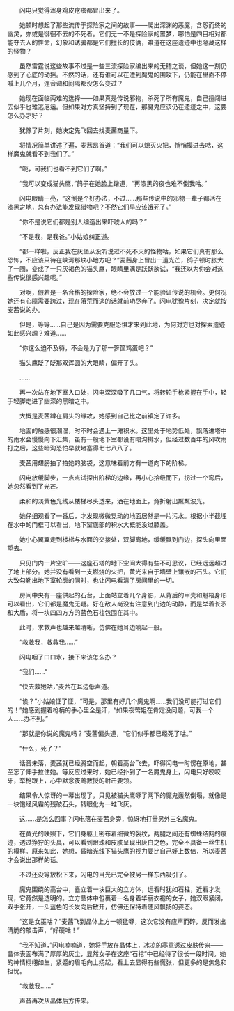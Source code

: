 　　闪电只觉得浑身鸡皮疙瘩都冒出来了。

　　她顿时想起了那些流传于探险家之间的故事——爬出深渊的恶魔，含怨而终的幽灵，亦或是徘徊不去的不死者。它们无一不是探险家的噩梦，哪怕是四目相对都能夺去人的性命，幻象和诱骗都是它们擅长的伎俩，难道在这座遗迹中也隐藏这样的怪物？

　　虽然雷霆说这些故事不过是一些三流探险家编出来的无稽之谈，但她这一刻仍感到了心底的动摇。不然的话，还有谁可以在遭到魔鬼的围攻下，仍能在里面不停喊上几个月，连音调和间隔都没怎么变过？

　　她现在面临两难的选择——如果真是传说邪物，杀死了所有魔鬼，自己擅闯进去似乎也难逃厄运。但如果对方真坚持到了现在，那魔鬼应该仍在遗迹之中，这要怎么办才好？

　　犹豫了片刻，她决定先飞回去找麦茜商量下。

　　将情况简单讲述了遍，麦茜昂首道：“我们可以熄灭火把，悄悄摸进去咕，这样魔鬼就看不到我们了。”

　　“呃，可我们也看不到它们了啊。”

　　“我可以变成猫头鹰，”鸽子在她脸上蹭道，“再漆黑的夜也难不倒我咕。”

　　闪电眼睛一亮，“这倒是个好办法，不过……那些传说中的邪物一辈子都活在漆黑之地，总有办法能发现猎物吧？不然它们早应该饿死了。”

　　“你不是说它们都是别人编造出来吓唬人的吗？”

　　“不是我，是我爸。”小姑娘纠正道。

　　“都一样啦，反正我在灰堡从没听说过不死不灭的怪物咕，如果它们真有那么恐怖，不应该只待在峡湾那块小地方吧？”麦茜身上冒出一道光芒，鸽子顿时胀大了一圈，变成了一只灰褐色的猫头鹰，眼睛里满是跃跃欲试，“我还以为你会对这些传说很感兴趣呢。”

　　对啊，假若是一名合格的探险家，绝不会放过一个能验证传说的机会。更何况她还有心障需要跨过，现在落荒而逃的话就前功尽弃了。闪电犹豫片刻，决定就按麦茜说的办。

　　但是，等等……自己是因为需要克服恐惧才来到此地，为何对方也对探索遗迹如此感兴趣？难道……

　　“你这么迫不及待，不会是为了那一箩筐鸡蛋吧？”

　　猫头鹰眨了眨那双浑圆的大眼睛，偏开了头。

　　……

　　再一次站在地下室入口处，闪电深深吸了几口气，将转轮手枪紧握在手中，轻手轻脚走进了幽深的黑暗之中。

　　大概是麦茜蹲在肩头的缘故，她感到自己比之前镇定了许多。

　　地面的触感很潮湿，时不时会遇上一滩积水。这里处于地势低处，飘落进塔中的雨水会慢慢向下汇集，虽有一般地下室都设有暗沟排水，但经过数百年的风吹雨打之后，这些暗沟恐怕早就堵塞得七七八八了。

　　麦茜用翅膀拍了拍她的脑袋，这意味着前方有一道向下的阶梯。

　　闪电放缓脚步，一点点试探出阶梯的边缘，再小心拾级而下，拐过一个弯后，她忽然看到了光芒。

　　柔和的淡黄色光线从楼梯尽头透来，洒在地面上，竟折射出粼粼波光。

　　她仔细观看了一番后，才发现微微晃动的地面居然是一片污水。根据小半截埋在水中的门框可以看出，地下室底部的积水大概能没过膝盖。

　　她小心翼翼走到楼梯与水面的交接处，双脚离地，缓缓飘到门边，探头向里面望去。

　　只见门内一片空旷——这座石塔的地下空间大得有些不可思议，已经远远超过了地上部分。她并没有看到一支燃烧的火把，黄光来自于墙壁上镶嵌的石头。它们大致勾勒出地下室轮廓的同时，也让闪电看清了房间里的一切。

　　房间中央有一座供起的石台，上面站立着几个身影，从背后的甲壳和魁梧身形可以看出，它们都是魔鬼无疑。好在敌人尚没有注意到门边的动静，而是举着长矛和大盾，将一块四四方方的蓝色石柱包围在其中。

　　此时，求救声也越来越清晰，仿佛在她耳边响起一般。

　　“救救我，救救我……”

　　闪电咽了口口水，接下来该怎么办？

　　“我们……”

　　“快去救她咕，”麦茜在耳边低声道。

　　“诶？”小姑娘怔了怔，“可是，那里有好几个魔鬼啊……我们没可能打过它们的！”她感到握着枪柄的手心里全是汗，“如果夜莺姐在肯定没问题，可我一个人……办不到。”

　　“那就是你说的魔鬼吗？”麦茜偏头道，“它们似乎都已经死了咕。”

　　“什么，死了？”

　　话音未落，麦茜就已经腾空而起，朝着高台飞去，吓得闪电一时愣在原地，甚至忘了伸手拉住她。等反应过来时，她已经扑到了一名魔鬼身上，闪电只好咬咬牙，举枪跟上，心中默念夜莺教授的射击要领。

　　结果令人惊讶的一幕出现了，只见被猫头鹰啄了两下的魔鬼轰然倒塌，就像是一块饱经风霜的残破石头，转眼化为一堆飞灰。

　　这……是怎么回事？闪电落在麦茜身旁，惊讶地打量另外三名魔鬼。

　　在黄光的映照下，它们身躯上密布着细微的裂纹，两腿之间还有蜘蛛结网的痕迹，透过狰狞的头具，可以看到眼珠和皮肤呈现出灰白之色，完全不具备一丝生机的模样。原来如此，她想，昏暗光线下猫头鹰的视力要比自己好上数倍，所以麦茜才会说出那样的话。

　　不过还没等放松下来，闪电的目光已完全被另一样东西吸引了。

　　魔鬼围绕的高台中，矗立着一块巨大的立方体，远看时犹如石柱，近看才发现，它竟然是透明的。立方晶体中包裹着一名身着华丽衣袍的女子，她双眼紧闭，双手张开，一头蓝色的长发向后散开，仿佛还保持着随风飘扬的姿态。

　　“这是女巫咕？”麦茜飞到晶体上方一顿猛啄，这次它没有应声而碎，反而发出清脆的敲击声，“好硬咕！”

　　“我不知道，”闪电喃喃道，她将手放在晶体上，冰凉的寒意透过皮肤传来——晶体表面布满了厚厚的灰尘，显然女子在这座“石棺”中已经待了很长一段时间。她的神情栩栩如生，紧蹙的眉毛向上扬起，看上去显得有些慌张，但更多的是焦急和担忧。

　　“救救我……”

　　声音再次从晶体后方传来。
